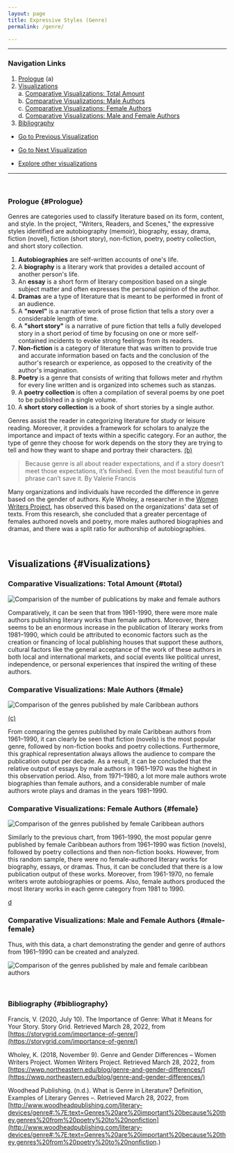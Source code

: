 ```yaml
---
layout: page
title: Expressive Styles (Genre)
permalink: /genre/

---
```


<style>
div {
  text-align: justify;
  text-justify: inter-word;
}


</style>

----------------------------------------------
### Navigation Links

1. [Prologue](#Prologue) (a)
2. [Visualizations](#Visualizations)<br/>
	a. [Comparative Visualizations: Total Amount](#total) <br/>
	b. [Comparative Visualizations: Male Authors](#male) <br/>
	c. [Comparative Visualizations: Female Authors](#female) <br/>
	d. [Comparative Visualizations: Male and Female Authors](#male-female)
3. [Bibliography](#bibliography)

* [Go to Previous Visualization](/mhea_DH/country)

* [Go to Next Visualization](/mhea_DH/themes)

* [Explore other visualizations](/mhea_DH/charts) 

--------------------------------------------------
<br/>

### Prologue {#Prologue}

Genres are categories used to classify literature based on its form, content, and style. In the project, "Writers, Readers, and Scenes," the expressive styles identified are autobiography (memoir), biography, essay, drama, fiction (novel), fiction (short story), non-fiction, poetry, poetry collection, and short story collection. 

1. **Autobiographies** are self-written accounts of one's life.
2. A **biography** is a literary work that provides a detailed account of another person's life.
3. An **essay** is a short form of literary composition based on a single subject matter and often expresses the personal opinion of the author.
4. **Dramas** are a type of literature that is meant to be performed in front of an audience.
5. A **"novel"** is a narrative work of prose fiction that tells a story over a considerable length of time.
6. A **"short story"** is a narrative of pure fiction that tells a fully developed story in a short period of time by focusing on one or more self-contained incidents to evoke strong feelings from its readers.
7. **Non-fiction** is a category of literature that was written to provide true and accurate information based on facts and the conclusion of the author's research or experience, as opposed to the creativity of the author's imagination. 
8. **Poetry** is a genre that consists of writing that follows meter and rhythm for every line written and is organized into schemes such as stanzas.
9. A **poetry collection** is often a compilation of several poems by one poet to be published in a single volume.
10. A **short story collection** is a book of short stories by a single author. 

Genres assist the reader in categorizing literature for study or leisure reading. Moreover, it provides a framework for scholars to analyze the importance and impact of texts within a specific category. For an author, the type of genre they choose for work depends on the story they are trying to tell and how they want to shape and portray their characters. [(b)](/genre/#male)

> Because genre is all about reader expectations, and if a story doesn’t meet those expectations, it’s finished. Even the most beautiful turn of phrase can’t save it. By Valerie Francis

Many organizations and individuals have recorded the difference in genre based on the gender of authors.  Kyle Wholey, a researcher in the [Women Writers Project](https://wwp.northeastern.edu/blog/genre-and-gender-differences/), has observed this based on the organizations' data set of texts. From this research, she concluded that a greater percentage of females authored novels and poetry, more males authored biographies and dramas, and there was a split ratio for authorship of autobiographies. 

<br/>

##  Visualizations {#Visualizations}

### Comparative Visualizations: Total Amount {#total}

![Comparision of the number of publications by make and female authors](https://createcaribbean.org/create/wp-content/uploads/2022/06/Comparison-of-the-number-of-publications-by-male-and-female-Caribbean-authors-from-1961-1990.png)

Comparatively, it can be seen that from 1961-1990, there were more male authors publishing literary works than female authors. Moreover, there seems to be an enormous increase in the publication of literary works from 1981–1990, which could be attributed to economic factors such as the creation or financing of local publishing houses that support these authors, cultural factors like the general acceptance of the work of these authors in both local and international markets, and social events like political unrest, independence, or personal experiences that inspired the writing of these authors. 
<br/>

### Comparative Visualizations: Male Authors {#male}

![Comparison of the genres published by male Caribbean authors](https://createcaribbean.org/create/wp-content/uploads/2022/06/Comparison-of-the-genres-of-published-literary-works-by-male-Caribbean-authors-from-1961%E2%80%931990.png)

[(c)](/genre/#female/)

From comparing the genres published by male Caribbean authors from 1961–1990, it can clearly be seen that fiction (novels) is the most popular genre, followed by non-fiction books and poetry collections. Furthermore, this graphical representation always allows the audience to compare the publication output per decade. As a result, it can be concluded that the relative output of essays by male authors in 1961–1970 was the highest in this observation period. Also, from 1971–1980, a lot more male authors wrote biographies than female authors, and a considerable number of male authors wrote plays and dramas in the years 1981–1990. 
<br/>

### Comparative Visualizations: Female Authors {#female}

![Comparison of the genres published by female Caribbean authors](https://createcaribbean.org/create/wp-content/uploads/2022/06/Comparison-of-the-genres-of-published-literary-works-by-female-Caribbean-authors-from-1981%E2%80%931990.png)

Similarly to the previous chart, from 1961–1990, the most popular genre published by female Caribbean authors from 1961–1990 was fiction (novels), followed by poetry collections and then non-fiction books. However, from this random sample, there were no female-authored literary works for biography, essays, or dramas. Thus, it can be concluded that there is a low publication output of these works. Moreover, from 1961-1970, no female writers wrote autobiographies or poems. Also, female authors produced the most literary works in each genre category from 1981 to 1990.


[d](/expressive-style/)
<br/>

### Comparative Visualizations: Male and Female Authors {#male-female}

Thus, with this data, a chart demonstrating the gender and genre of authors from 1961–1990 can be created and analyzed. 

![Comparison of the genres published by male and female caribbean authors](https://createcaribbean.org/create/wp-content/uploads/2022/06/Comparison-of-the-genres-of-published-literary-works-by-male-and-female-Caribbean-authors-from-1961%E2%80%931990.png)

<br />

### Bibliography {#bibliography}

Francis, V. (2020, July 10). The Importance of Genre: What it Means for Your Story. Story Grid. Retrieved March 28, 2022, from [https://storygrid.com/importance-of-genre/](https://storygrid.com/importance-of-genre/)

Wholey, K. (2018, November 9). Genre and Gender Differences – Women Writers Project. Women Writers Project. Retrieved March 28, 2022, from 
[https://wwp.northeastern.edu/blog/genre-and-gender-differences/](https://wwp.northeastern.edu/blog/genre-and-gender-differences/)

Woodhead Publishing. (n.d.). What is Genre in Literature? Definition, Examples of Literary Genres –. Retrieved March 28, 2022, from [http://www.woodheadpublishing.com/literary-devices/genre#:%7E:text=Genres%20are%20important%20because%20they,genres%20from%20poetry%20to%20nonfiction](http://www.woodheadpublishing.com/literary-devices/genre#:%7E:text=Genres%20are%20important%20because%20they,genres%20from%20poetry%20to%20nonfiction.)
